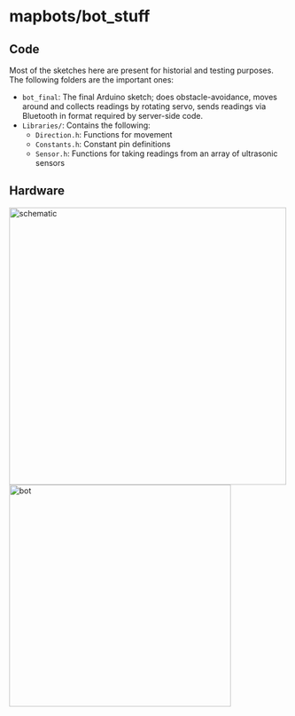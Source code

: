 # mapbots/bot_stuff

## Code

Most of the sketches here are present for historial and testing purposes.
The following folders are the important ones:

* `bot_final`: The final Arduino sketch; does obstacle-avoidance, moves around and
collects readings by rotating servo, sends readings via Bluetooth in format required
by server-side code.
* `Libraries/`: Contains the following:
    * `Direction.h`: Functions for movement
    * `Constants.h`: Constant pin definitions
    * `Sensor.h`: Functions for taking readings from an array of ultrasonic sensors

## Hardware

<img src="https://3.bp.blogspot.com/-9X0Zeg9Yaig/Vyf9BvbrNTI/AAAAAAAAEew/NfobdMTVeGY3W1fpQS2nMPPd8JefnnlbgCLcB/s1600/photo_2016-05-03_06-50-50.jpg" alt="schematic" height="500">
<img src="https://3.bp.blogspot.com/-ZeWhXZpw8ys/Vyfc2ddf4MI/AAAAAAAAEeE/55zDGMC1nWMUJPjn8B_DkksUMb3HbMGSQCLcB/s1600/photo_2016-05-03_04-31-10.jpg" alt="bot" height="400">
